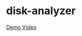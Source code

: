 # disk-analyzer


[Demo Video](https://drive.google.com/file/d/1BneM9dbchdUgrAzW7QjDtBkVUGPiS96L/view?usp=sharing)
